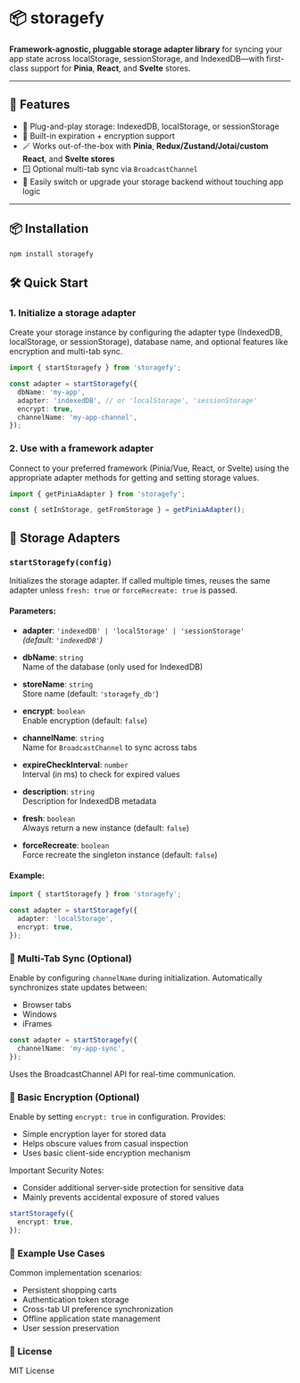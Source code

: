# 📦 storagefy

**Framework-agnostic, pluggable storage adapter library** for syncing your app state across localStorage, sessionStorage, and IndexedDB—with first-class support for **Pinia**, **React**, and **Svelte** stores.

---

## 🚀 Features

- 🔌 Plug-and-play storage: IndexedDB, localStorage, or sessionStorage
- 🧠 Built-in expiration + encryption support
- 🪄 Works out-of-the-box with **Pinia**, **Redux/Zustand/Jotai/custom React**, and **Svelte stores**
- 🪟 Optional multi-tab sync via `BroadcastChannel`
- 🔁 Easily switch or upgrade your storage backend without touching app logic

---

## 📦 Installation

```bash
npm install storagefy
```

## 🛠️ Quick Start

### 1. Initialize a storage adapter
Create your storage instance by configuring the adapter type (IndexedDB, localStorage, or sessionStorage), database name, and optional features like encryption and multi-tab sync.

```ts
import { startStoragefy } from 'storagefy';

const adapter = startStoragefy({
  dbName: 'my-app',
  adapter: 'indexedDB', // or 'localStorage', 'sessionStorage'
  encrypt: true,
  channelName: 'my-app-channel',
});
```

### 2. Use with a framework adapter
Connect to your preferred framework (Pinia/Vue, React, or Svelte) using the appropriate adapter methods for getting and setting storage values.

```ts
import { getPiniaAdapter } from 'storagefy';

const { setInStorage, getFromStorage } = getPiniaAdapter();
```

## 🧱 Storage Adapters

### `startStoragefy(config)`

Initializes the storage adapter. If called multiple times, reuses the same adapter unless `fresh: true` or `forceRecreate: true` is passed.

#### Parameters:

- **adapter**: `'indexedDB' | 'localStorage' | 'sessionStorage'`  
  *(default: `'indexedDB'`)*

- **dbName**: `string`  
  Name of the database (only used for IndexedDB)

- **storeName**: `string`  
  Store name (default: `'storagefy_db'`)

- **encrypt**: `boolean`  
  Enable encryption (default: `false`)

- **channelName**: `string`  
  Name for `BroadcastChannel` to sync across tabs

- **expireCheckInterval**: `number`  
  Interval (in ms) to check for expired values

- **description**: `string`  
  Description for IndexedDB metadata

- **fresh**: `boolean`  
  Always return a new instance (default: `false`)

- **forceRecreate**: `boolean`  
  Force recreate the singleton instance (default: `false`)

#### Example:

```ts
import { startStoragefy } from 'storagefy';

const adapter = startStoragefy({
  adapter: 'localStorage',
  encrypt: true,
});
```

### 🔄 Multi-Tab Sync (Optional)
Enable by configuring `channelName` during initialization. Automatically synchronizes state updates between:

- Browser tabs  
- Windows  
- iFrames  

```ts
const adapter = startStoragefy({
  channelName: 'my-app-sync',
});
```

Uses the BroadcastChannel API for real-time communication.

### 🔐 Basic Encryption (Optional)
Enable by setting `encrypt: true` in configuration. Provides:

- Simple encryption layer for stored data  
- Helps obscure values from casual inspection  
- Uses basic client-side encryption mechanism  

Important Security Notes:
- Consider additional server-side protection for sensitive data  
- Mainly prevents accidental exposure of stored values

```ts
startStoragefy({
  encrypt: true,
});
```

### 🧪 Example Use Cases
Common implementation scenarios:

- Persistent shopping carts  
- Authentication token storage  
- Cross-tab UI preference synchronization  
- Offline application state management  
- User session preservation  

### 📜 License
MIT License
